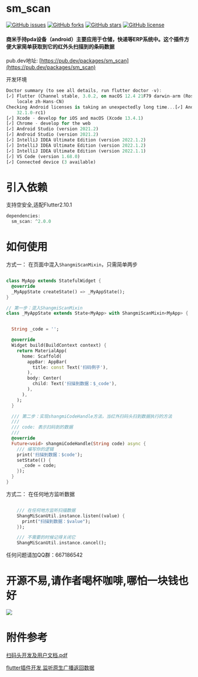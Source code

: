 
# sm_scan

[![GitHub issues](https://img.shields.io/github/issues/mdddj/shangmi_scan_data_flutter)](https://github.com/mdddj/shangmi_scan_data_flutter/issues)
[![GitHub forks](https://img.shields.io/github/forks/mdddj/shangmi_scan_data_flutter)](https://github.com/mdddj/shangmi_scan_data_flutter/network)
[![GitHub stars](https://img.shields.io/github/stars/mdddj/shangmi_scan_data_flutter)](https://github.com/mdddj/shangmi_scan_data_flutter/stargazers)
[![GitHub license](https://img.shields.io/github/license/mdddj/shangmi_scan_data_flutter)](https://github.com/mdddj/shangmi_scan_data_flutter/blob/master/LICENSE)



#### 商米手持pda设备（android）主要应用于仓储，快递等ERP系统中。这个插件方便大家简单获取到它的红外头扫描到的条码数据

pub.dev地址: [https://pub.dev/packages/sm_scan](https://pub.dev/packages/sm_scan)

开发环境
```dart
Doctor summary (to see all details, run flutter doctor -v):
[✓] Flutter (Channel stable, 3.0.2, on macOS 12.4 21F79 darwin-arm (Rosetta),
    locale zh-Hans-CN)
Checking Android licenses is taking an unexpectedly long time...[✓] Android toolchain - develop for Android devices (Android SDK version
    32.1.0-rc1)
[✓] Xcode - develop for iOS and macOS (Xcode 13.4.1)
[✓] Chrome - develop for the web
[✓] Android Studio (version 2021.2)
[✓] Android Studio (version 2021.2)
[✓] IntelliJ IDEA Ultimate Edition (version 2022.1.2)
[✓] IntelliJ IDEA Ultimate Edition (version 2022.1.2)
[✓] IntelliJ IDEA Ultimate Edition (version 2022.1.1)
[✓] VS Code (version 1.68.0)
[✓] Connected device (3 available)
```

# 引入依赖
支持空安全,适配Flutter2.10.1
```dart
dependencies:
  sm_scan: ^2.0.0 
```

# 如何使用

方式一： 在页面中混入`ShangmiScanMixin`，只需简单两步
```dart

class MyApp extends StatefulWidget {
  @override
  _MyAppState createState() => _MyAppState();
}

// 第一步：混入ShangmiScanMixin
class _MyAppState extends State<MyApp> with ShangmiScanMixin<MyApp> {


  String _code = '';

  @override
  Widget build(BuildContext context) {
    return MaterialApp(
      home: Scaffold(
        appBar: AppBar(
          title: const Text('扫码例子'),
        ),
        body: Center(
          child: Text('扫描到数据：$_code'),
        ),
      ),
    );
  }

  /// 第二步：实现shangmiCodeHandle方法，当红外扫码头扫到数据执行的方法
  ///
  /// code: 表示扫码到的数据
  ///
  @override
  Future<void> shangmiCodeHandle(String code) async {
    /// 编写你的逻辑
    print('扫描到数据：$code');
    setState(() {
      _code = code;
    });
  }
}
```

方式二： 在任何地方监听数据

```dart

    /// 在任何地方监听扫描数据
    ShangMiScanUtil.instance.listen((value) {
      print("扫描到数据：$value");
    });

    /// 不需要的时候记得关闭它
    ShangMiScanUtil.instance.cancel();
```

任何问题请加QQ群：667186542


# 开源不易,请作者喝杯咖啡,哪怕一块钱也好
<img src="http://duodob.oss-cn-shenzhen.aliyuncs.com/%E5%8D%9A%E5%AE%A2%E5%9B%BE%E7%89%87%2FWechatIMG8.jpeg.jpeg">

# 附件参考
[扫码头开发及用户文档.pdf](http://sunmi-ota.oss-cn-hangzhou.aliyuncs.com/DOC/resource/re_cn/%E6%89%AB%E7%A0%81%E5%A4%B4/%E6%89%AB%E7%A0%81%E5%A4%B4%E5%BC%80%E5%8F%91%E5%8F%8A%E7%94%A8%E6%88%B7%E6%96%87%E6%A1%A3.pdf)

[flutter插件开发,监听原生广播返回数据](https://www.jianshu.com/p/46c55eb9ad12)

